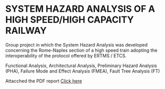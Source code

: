 # SYSTEM HAZARD ANALYSIS OF A HIGH SPEED/HIGH CAPACITY RAILWAY


Group project in which the System Hazard Analysis was developed concerning the Rome-Naples section of a high speed train adopting the interoperability of the protocol offered by ERTMS / ETCS.

Functional Analysis, Architectural Analysis, Preliminary Hazard Analysis (PHA), Failure Mode and Effect Analysis (FMEA), Fault Tree Analysis (FT)

Attacched the PDF report
[Click here](https://github.com/AlexMiguel741/Safety-in-automation-system-project/blob/main/SHA%20of%20a%20HSHC%20Railway%20-%20Safety%20in%20Automation%20Systems%20%20Project%20a.y.%202019-2020%20-%20Franco%2C%20Luna%2C%20Savino%20(2).pdf)
